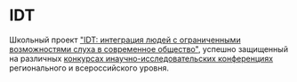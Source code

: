 # IDT
Школьный проект ["IDT: интеграция людей с ограниченными возможностями слуха в современное общество"](https://github.com/Anaiya798/IDT/blob/main/docs.pdf), успешно защищенный на различных [конкурсах инаучно-исследовательских конференциях](https://github.com/Anaiya798/IDT/blob/main/achievements.pdf) регионального и всероссийского уровня.
